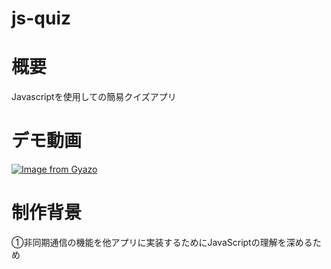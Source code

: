 # js-quiz

# 概要
Javascriptを使用しての簡易クイズアプリ

# デモ動画

[![Image from Gyazo](https://i.gyazo.com/516a711bb7345ce2df3368b7c6e2d55a.gif)](https://gyazo.com/516a711bb7345ce2df3368b7c6e2d55a)

# 制作背景
①非同期通信の機能を他アプリに実装するためにJavaScriptの理解を深めるため
